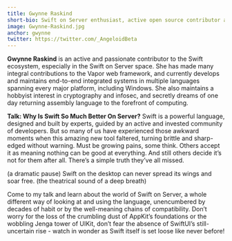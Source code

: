 ```yaml
---
title: Gwynne Raskind
short-bio: Swift on Server enthusiast, active open source contributor across the Swift ecosystem, and maintainer of several aspects of [https://vapor.codes](https://vapor.codes)
image: Gwynne-Raskind.jpg
anchor: gwynne
twitter: https://twitter.com/_AngeloidBeta
---
```


**Gwynne Raskind** is an active and passionate contributor to the Swift ecosystem, especially in the Swift on Server space. She has made many integral contributions to the Vapor web framework, and currently develops and maintains end-to-end integrated systems in multiple languages spanning every major platform, including Windows. She also maintains a hobbyist interest in cryptography and infosec, and secretly dreams of one day returning assembly language to the forefront of computing.

**Talk: Why Is Swift So Much Better On Server?**
Swift is a powerful language, designed and built by experts, guided by an active and invested community of developers. But so many of us have experienced those awkward moments when this amazing new tool faltered, turning brittle and sharp-edged without warning. Must be growing pains, some think. Others accept it as meaning nothing can be good at everything. And still others decide it’s not for them after all. There’s a simple truth they’ve all missed.

(a dramatic pause) Swift on the desktop can never spread its wings and soar free. (the theatrical sound of a deep breath)

Come to my talk and learn about the world of Swift on Server, a whole different way of looking at and using the language, unencumbered by decades of habit or by the well-meaning chains of compatibility. Don’t worry for the loss of the crumbling dust of AppKit’s foundations or the wobbling Jenga tower of UIKit, don’t fear the absence of SwiftUI’s still-uncertain rise - watch in wonder as Swift itself is set loose like never before!